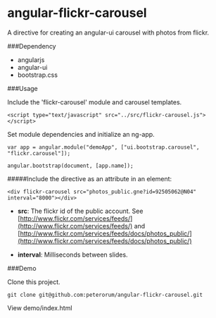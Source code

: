 angular-flickr-carousel
=======================

A directive for creating an angular-ui carousel with photos from flickr.


###Dependency

* angularjs
* angular-ui
* bootstrap.css

###Usage

Include the 'flickr-carousel' module and carousel templates.


    <script type="text/javascript" src="../src/flickr-carousel.js"></script>


Set module dependencies and initialize an ng-app.

	var app = angular.module("demoApp", ["ui.bootstrap.carousel", "flickr.carousel"]);

	angular.bootstrap(document, [app.name]);


#####Include the directive as an attribute in an element:

	<div flickr-carousel src="photos_public.gne?id=92505062@N04" interval="8000"></div>

- **src**: The flickr id of the public account. See [http://www.flickr.com/services/feeds/](http://www.flickr.com/services/feeds/) and [http://www.flickr.com/services/feeds/docs/photos_public/](http://www.flickr.com/services/feeds/docs/photos_public/)

- **interval**: Milliseconds between slides.
 

###Demo

Clone this project.

	git clone git@github.com:peterorum/angular-flickr-carousel.git

View demo/index.html
